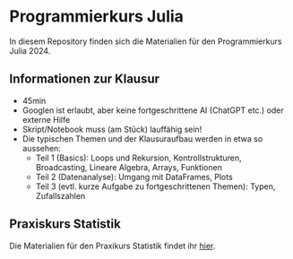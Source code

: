 # Programmierkurs Julia

In diesem Repository finden sich die Materialien für den Programmierkurs Julia 2024.

## Informationen zur Klausur

- 45min
- Googlen ist erlaubt, aber keine fortgeschrittene AI (ChatGPT etc.) oder externe Hilfe
- Skript/Notebook muss (am Stück) lauffähig sein!
- Die typischen Themen und der Klausuraufbau werden in etwa so aussehen:
  - Teil 1 (Basics): Loops und Rekursion, Kontrollstrukturen, Broadcasting, Lineare Algebra, Arrays, Funktionen
  - Teil 2 (Datenanalyse): Umgang mit DataFrames, Plots
  - Teil 3 (evtl. kurze Aufgabe zu fortgeschrittenen Themen): Typen, Zufallszahlen

## Praxiskurs Statistik

Die Materialien für den Praxikurs Statistik findet ihr [hier](https://github.com/JohannesNaegele/Praxiskurs-Statistik).